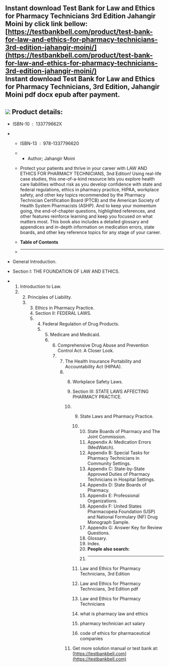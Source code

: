 Instant download **Test Bank for Law and Ethics for Pharmacy Technicians 3rd Edition Jahangir Moini** by click link bellow:  
[https://testbankbell.com/product/test-bank-for-law-and-ethics-for-pharmacy-technicians-3rd-edition-jahangir-moini/](https://testbankbell.com/product/test-bank-for-law-and-ethics-for-pharmacy-technicians-3rd-edition-jahangir-moini/)  
**Instant download Test Bank for Law and Ethics for Pharmacy Technicians, 3rd Edition, Jahangir Moini pdf docx epub after payment.**
------------------------------------------------------------------------------------------------------------------------------------


![](https://testbankbell.com/wp-content/uploads/2023/05/9781337796620_TestBank.jpg)
**Product details:**
--------------------


* ISBN-10 ‏ : ‎ 133779662X
* * ISBN-13 ‏ : ‎ 978-1337796620
  * * Author; Jahangir Moini
   
  * Protect your patients and thrive in your career with LAW AND ETHICS FOR PHARMACY TECHNICIANS, 3nd Edition! Using real-life case studies, this one-of-a-kind resource lets you explore health care liabilities without risk as you develop confidence with state and federal regulations, ethics in pharmacy practice, HIPAA, workplace safety, and other key topics recommended by the Pharmacy Technician Certification Board (PTCB) and the American Society of Health System Pharmacists (ASHP). And to keep your momentum going, the end-of-chapter questions, highlighted references, and other features reinforce learning and keep you focused on what matters most. This book also includes a detailed glossary and appendices and in-depth information on medication errors, state boards, and other key reference topics for any stage of your career.
  * **Table of Contents**
  * ---------------------
 
* General Introduction.
* Section I: THE FOUNDATION OF LAW AND ETHICS.
* 1. Introduction to Law.
  2. 2. Principles of Liability.
     3. 3. Ethics in Pharmacy Practice.
        4. Section II: FEDERAL LAWS.
        5. 4. Federal Regulation of Drug Products.
           5. 5. Medicare and Medicaid.
              6. 6. Comprehensive Drug Abuse and Prevention Control Act: A Closer Look.
                 7. 7. The Health Insurance Portability and Accountability Act (HIPAA).
                    8. 8. Workplace Safety Laws.
                       9. Section III: STATE LAWS AFFECTING PHARMACY PRACTICE.
                       10. 9. State Laws and Pharmacy Practice.
                           10. 10. State Boards of Pharmacy and The Joint Commission.
                               11. Appendix A: Medication Errors (MedWatch).
                               12. Appendix B: Special Tasks for Pharmacy Technicians in Community Settings.
                               13. Appendix C: State-by-State Approved Duties of Pharmacy Technicians in Hospital Settings.
                               14. Appendix D: State Boards of Pharmacy.
                               15. Appendix E: Professional Organizations.
                               16. Appendix F: United States Pharmacopeia Foundation (USP) and National Formulary (NF) Drug Monograph Sample.
                               17. Appendix G: Answer Key for Review Questions.
                               18. Glossary.
                               19. Index.
                               20. **People also search:**
                               21. -----------------------
                              
                           11. Law and Ethics for Pharmacy Technicians, 3rd Edition
                          
                           12. Law and Ethics for Pharmacy Technicians, 3rd Edition pdf
                          
                           13. Law and Ethics for Pharmacy Technicians
                          
                           14. what is pharmacy law and ethics
                          
                           15. pharmacy technician act salary
                          
                           16. code of ethics for pharmaceutical companies
                          
                       11.  Get more solution manual or test bank at: [https://testbankbell.com](https://testbankbell.com)
